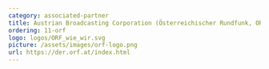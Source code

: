 ```yaml
---
category: associated-partner
title: Austrian Broadcasting Corporation (Österreichischer Rundfunk, ORF)
ordering: 11-orf
logo: logos/ORF_wie_wir.svg
picture: /assets/images/orf-logo.png
url: https://der.orf.at/index.html
---
```

